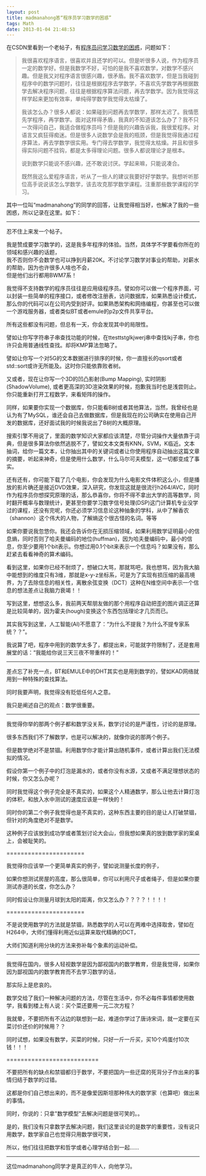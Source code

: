 ```yaml
---
layout: post
title: madmanahong答“程序员学习数学的困惑”
tags: Math
date: 2013-01-04 21:48:53
---
```


在CSDN里看到一个老帖子，有[程序员问学习数学的困惑](http://bbs.csdn.net/topics/190141850)，问题如下：

> 我很喜欢程序语言，很喜欢并且还学的可以。但是听很多人说，作为程序员一定的数学好。但是我数学不好，可怕的是我不喜欢数学，对数学不感兴趣。但是我又对程序语言很感兴趣，很矛盾。我不喜欢数学，但是当我碰到程序中的数学问题时，往往是根据程序去学数学，不喜欢先学数学再根据数学去解决程序问题，往往是根据程序算法问题，再去学数学。因为我觉得这样学起来更加有效率，单纯得学数学我觉得太枯燥了。
> 
> 我该怎么办？很多人都说：如果碰到问题再去学数学，那样太迟了。我情愿先学程序，再学数学。面对这样得矛盾，我真的不知道该怎么办了？我不只一次得问自己，我适合做程序员吗？但是我的兴趣告诉我，我很爱程序。对语言又疯狂得痴迷。但是很多人说数学会是我的瓶颈，但是我觉得我通过程序算法，再去学数学很实用。专门得去学数学，我觉得太枯燥。并且和很多得实际问题不挂钩，都是太多得理论问题。很多人都说理论才是根本。
> 
> 说到数学只能说不感兴趣，还不敢说讨厌。学起来嘛，只能说凑合。
> 
> 既然我这么爱程序语言，听从了一些人的建议我要好好学数学。我想听听那位高手说说该怎么学数学，该去攻克那学数学课程。注重那些数学课程的学习。

其中一位叫“madmanahong”的同学的回答，让我觉得相当好，也解决了我的一些困惑，所以记录在这里。如下：

* * *

忍不住上来发一个帖子。

我是赞成要学习数学的，这是我多年程序的体验。当然，具体学不学要看你所在的领域和感兴趣的话题，   
我不否则你不会数学也可以挣到月薪20K。不讨论学习数学对事业的帮助，对薪水的帮助，因为也许很多人啥也不会，    
但是他们出行都用BWM7系！

我觉得不支持数学的程序员往往是应用级程序员。譬如你可以做一个程序界面，可以封装一些简单的程序接口，或者修改注册表，访问数据库，如果熟悉设计模式，那么你的代码可以在公司内受到好评。如果熟悉架构和网络编程，你甚至也可以做一个游戏服务器，或者类似BT或者emule的p2p文件共享平台。

所有这些都没有问题，但总有一天，你会发现其中的局限性。

譬如让你写字符串子串查找功能的时候，在ttesttstglkjwerj串中查找lkj子串，你也许只会用普通线性查找。却将KMP算法忽略了。

譬如让你写一个对5G的文本数据进行排序的时候，你一直擅长的qsort或者std::sort或许无所能及。这时你只能依靠败者树。

又或者，现在让你写一个3D的凹凸影射(Bump Mapping), 实时阴影(ShadowVolume), 或者更高深的3D渲染效果的时候，抱歉我当时也是浅尝则止。你只能重新打开工程数学，来看矩阵的操作。

同样，如果要你实现一个数据库，你只能看B树或者其他算法，当然，我曾经也是认为有了MySQL，谁还会自己去做数据库，但是我现在的公司确实在使用自己开发的数据库，还好面试我的时候我说出了B树的大概原理。

搜索引擎不用说了，里面的数学知识大家都应该清楚，尽管分词操作大量依靠于词典，但是很多算法你依然逃脱不了，譬如文本文类有KNN，SVM，K临近。文本抽词，给你一篇文本，让你抽出其中的关键词或者让你使用程序自动抽出这篇文章的摘要，听起来神奇，但是使用什么数学，什么马尔可夫模型，这一切都变成了事实。

还有还有，你可能下载了几个电影，你会发现为什么电影文件体积这么小，但是播放的影片确还是接近DVD效果，深入研究，你发现这就是很流行h264/AVC，同时作为程序员你想探究原理的话，那么恭喜你，你将不得不拿出大学的高等数学，同时翻开概率与数理统计，更甚至你要学习数字信号处理(DSP)这门计算机专业没学过的课程，还没有完呢，你还必须学习信息论这种抽象的学科，从中了解香农（shannon）这个伟大的人物，了解熵这个很古怪的名词。等等

如果你要说我忽悠你。我还会告诉你在无损压缩领域，如果利用数学证明最小的信息熵，同时否则了哈夫曼编码的地位(huffman)，因为哈夫曼编码中，最小的信息，你至少要用1个bit表示。你想过用0.1个bit来表示一个信息吗？如果没有，那么赶紧去看看神奇的算术编码。

看到这里，如果你已经不耐烦了，想破口大骂，那就骂吧，我也想骂，因为我大脑中能想到的维度只有3维，那就是x-y-z坐标系，可是为了实现有损压缩的最高境界，为了去除信息的相关性，离散余弦变换（DCT）这种在N维空间中表示一个信息的想法差点让我脑力衰竭！！

写到这里，想想这么多，我前两天帮朋友做的那个用程序自动把歪的图片调正还算是比较简单的，因为霍夫(hough)变换这个东西包括理论才几页而已。

其实我写到这里，人工智能(AI)不愿意了：“为什么不提我？为什么不提专家系统？？”。

我说算了吧，程序中用到的数学太多了，都提出来，可能就字符限制了，还是套用展堂的话：“我能给你说三天三夜不带重样的！”

* * *

差点忘了补充一点，BT和EMULE中的DHT其实也是用到数学的，譬如KAD网络就用到一种特殊的查找算法。

同时我要声明，我觉得没有贬低任何人之意。

我只是阐述自己的观点：数学很重要。

* * *

我觉得你举的那两个例子都和数学没关系，数学讨论的是严谨性，讨论的是原理。

很多东西我们不了解数学，也是可以解决的，就像你说的那两个例子。

但是数学绝对不是禁锢。利用数学你才能计算出随机事件，或者计算出我们无法模拟的情况。

假设你第一个例子中的灯泡是漏水的，或者你没有水源，又或者不满足理想状态的时候，你又怎么办呢？

同时我觉得这个例子完全是不真实的，如果这个人精通数学，那么让他去计算灯泡的体积，和放入水中测试的速度应该是一样快的！

同时你的第二个例子我觉得也是不真实的，这种东西主要的目的是让人打破禁锢，但针对的角度绝对不是数学。

这种例子应该放到成功学或者策划讨论大会山，但我想如果真的放到数学家的案桌上，会被耻笑的。

======================

我觉得你应该举一个更简单真实的例子，譬如说测量长度的例子，

如果你想测试房屋的高度，那么很简单，你可以利用尺子或者绳子，但是如果你要测试赤道的长度，你怎么办？

同时假设让你测量月球到太阳的距离，你又怎么办？？？？！！！！

======================

不是说使用数学的方法就是禁锢，熟悉数学的人可以在两难中选择取舍，譬如在H264中，大师们懂得利用近似运算来取代精确的DCT，

大师们知道利用分块的方法来弥补每个象素的运动补偿。

* * *

我觉得在国内，很多人轻视数学是因为鄙视国内的数学教育，但是我觉得，如果你因为鄙视国内的数学教育而不去学习数学的话，

那实际上是悲哀的。

数学交给了我们一种解决问题的方法，尽管在生活中，你不必每件事情都使用数学，我看到楼上有人说：买个菜还要用一元二次方程？

我就晕，不要把所有不沾边的联想到一起，难道你学过了唐诗宋词，就一定要在买菜讨价还价的时候用？？

同时试想，如果没有数学，买菜的时候，只好一斤一斤买，买10个鸡蛋付10次钱！！！

==========================

不要把所有的缺点和禁锢都归于数学，不要把国内一些迂腐的死背分子作出来的事情归结于数学的过错。

这都是你们自己想出来的，而不是像爱因斯坦那种伟大的数学家（也算吧）做出来的事情。

同时，你说的：只拿"数学模型"去解决问题是很可笑的。。

是的，我们没有只拿数学去解决问题，我们这里谈论的是数学的重要性，没有说只用数学，数学家自己也觉得只用数学很可笑，

所以，他们往往把数学和哲学或者心理学结合到一起……

* * *

这位madmanahong同学才是真正的牛人，向他学习。
